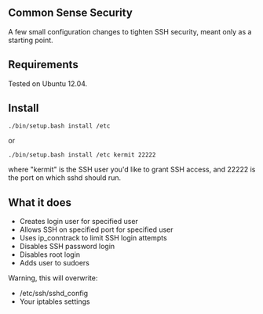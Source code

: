 ## Common Sense Security

A few small configuration changes to tighten SSH security, meant only as a
starting point.

## Requirements

Tested on Ubuntu 12.04.

## Install

`./bin/setup.bash install /etc`

or

`./bin/setup.bash install /etc kermit 22222`

where "kermit" is the SSH user you'd like to grant SSH access, and 22222 is the
port on which sshd should run.

## What it does

- Creates login user for specified user
- Allows SSH on specified port for specified user
- Uses ip_conntrack to limit SSH login attempts
- Disables SSH password login
- Disables root login
- Adds user to sudoers

Warning, this will overwrite:

- /etc/ssh/sshd_config
- Your iptables settings
